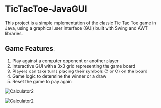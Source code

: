 # TicTacToe-JavaGUI

This project is a simple implementation of the classic Tic Tac Toe game in Java, using a graphical user interface (GUI) built with Swing and AWT libraries.

## Game Features:

1) Play against a computer opponent or another player
2) Interactive GUI with a 3x3 grid representing the game board
3) Players can take turns placing their symbols (X or O) on the board
4) Game logic to determine the winner or a draw
5) Reset the game to play again

![Calculator2](https://github.com/dhruvrajzala/TicTacToe-JavaGUI/assets/131596460/d83ef057-7949-4ed0-9234-1eafc9904a3f)

![Calculator2](https://github.com/dhruvrajzala/TicTacToe-JavaGUI/assets/131596460/e565c722-e363-43cc-9739-c34ee2a694fe)

